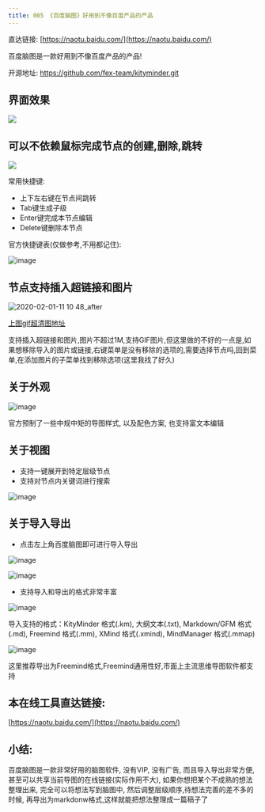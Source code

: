 ```yaml
---
title: 005 《百度脑图》好用到不像百度产品的产品
---
```

直达链接: [https://naotu.baidu.com/](https://naotu.baidu.com/)


百度脑图是一款好用到不像百度产品的产品!

开源地址: https://github.com/fex-team/kityminder.git

## 界面效果

![](https://v2fy.com/asset/005-baidunaotu/73585179-92d13e80-44d9-11ea-8ba0-2f5b1010edd7.png)

## 可以不依赖鼠标完成节点的创建,删除,跳转

![](https://v2fy.com/asset/005-baidunaotu/73585351-82ba5e80-44db-11ea-88e8-a817c1c7cfca.gif)


常用快捷键: 
- 上下左右键在节点间跳转
- Tab键生成子级
- Enter键完成本节点编辑
- Delete键删除本节点

官方快捷键表(仅做参考,不用都记住):

![image](https://v2fy.com/asset/005-baidunaotu/73585421-3a4f7080-44dc-11ea-8291-d4cdd01d3bfa.png)


## 节点支持插入超链接和图片

![2020-02-01-11 10 48_after](https://v2fy.com/asset/005-baidunaotu/73586174-57883d00-44e4-11ea-803c-62048dbbd01a.gif)

[上图gif超清图地址](https://user-images.githubusercontent.com/15868458/73586175-5820d380-44e4-11ea-85f5-9abf2d5c7515.gif)

支持插入超链接和图片,图片不超过1M,支持GIF图片,但这里做的不好的一点是,如果想移除导入的图片或链接,右键菜单是没有移除的选项的,需要选择节点吗,回到菜单,在添加图片的子菜单找到移除选项(这里我找了好久)


## 关于外观

![image](https://v2fy.com/asset/005-baidunaotu/73586346-d8e0cf00-44e6-11ea-845e-87a7125ff1d5.png)

官方预制了一些中规中矩的导图样式, 以及配色方案, 也支持富文本编辑


## 关于视图

- 支持一键展开到特定层级节点
- 支持对节点内关键词进行搜索

![image](https://v2fy.com/asset/005-baidunaotu/73586386-4b51af00-44e7-11ea-8c80-18e6ea3d415e.png)




## 关于导入导出

- 点击左上角百度脑图即可进行导入导出

![image](https://v2fy.com/asset/005-baidunaotu/73587188-b43f2400-44f3-11ea-80c4-6ccc5d8a62af.png)



![image](https://v2fy.com/asset/005-baidunaotu/73587197-f4060b80-44f3-11ea-8edb-1e636dc00dea.png)


- 支持导入和导出的格式非常丰富

![image](https://v2fy.com/asset/005-baidunaotu/73586487-e9924480-44e8-11ea-9170-18b576883e9a.png)

导入支持的格式：KityMinder 格式(.km), 大纲文本(.txt), Markdown/GFM 格式(.md), Freemind 格式(.mm), XMind 格式(.xmind), MindManager 格式(.mmap)

![image](https://v2fy.com/asset/005-baidunaotu/73586416-b8654480-44e7-11ea-93b4-b24283a1e175.png)


这里推荐导出为Freemind格式,Freemind通用性好,市面上主流思维导图软件都支持


## 本在线工具直达链接:

[https://naotu.baidu.com/](https://naotu.baidu.com/)

## 小结:

百度脑图是一款非常好用的脑图软件, 没有VIP, 没有广告, 而且导入导出非常方便, 甚至可以共享当前导图的在线链接(实际作用不大), 如果你想把某个不成熟的想法整理出来, 完全可以将想法写到脑图中, 然后调整层级顺序,待想法完善的差不多的时候, 再导出为markdonw格式,这样就能把想法整理成一篇稿子了
